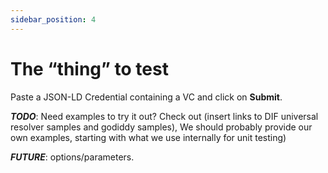 ```yaml
---
sidebar_position: 4
---
```


# The “thing” to test

Paste a JSON-LD Credential containing a VC and click on **Submit**.

**_TODO_**: Need examples to try it out? Check out (insert links to DIF universal resolver samples and godiddy samples), We should probably provide our own examples, starting with what we use internally for unit testing)

**_FUTURE_**: options/parameters.

